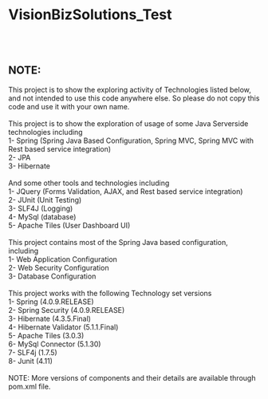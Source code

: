# VisionBizSolutions_Test
<br/>
<br/>
<h2>NOTE:</h2> This project is to show the exploring activity of Technologies listed below, and not intended to use this code anywhere else. So please do not copy this code and use it with your own name.
<br/>
<br/>
This project is to show the exploration of usage of some Java Serverside technologies including<br/>
1- Spring (Spring Java Based Configuration, Spring MVC, Spring MVC with Rest based service integration)<br/>
2- JPA<br/>
3- Hibernate<br/>
<br/>
And some other tools and technologies including<br/>
1- JQuery (Forms Validation, AJAX, and Rest based service integration)<br/>
2- JUnit (Unit Testing)<br/>
3- SLF4J (Logging)<br/>
4- MySql (database)<br/>
5- Apache Tiles (User Dashboard UI)<br/>
<br/>
This project contains most of the Spring Java based configuration, including <br/>
1- Web Application Configuration<br/>
2- Web Security Configuration<br/>
3- Database Configuration<br/>
<br/>
This project works with the following Technology set versions<br/>
1- Spring (4.0.9.RELEASE)<br/>
2- Spring Security (4.0.9.RELEASE)<br/>
3- Hibernate (4.3.5.Final)<br/>
4- Hibernate Validator (5.1.1.Final)<br/>
5- Apache Tiles (3.0.3)<br/>
6- MySql Connector (5.1.30)<br/>
7- SLF4j (1.7.5)<br/>
8- Junit (4.11)<br/>
<br/>
NOTE: More versions of components and their details are available through pom.xml file.<br/>

